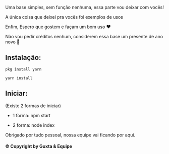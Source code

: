 Uma base simples, sem função nenhuma, essa parte vou deixar com vocês!

A única coisa que deixei pra vocês foi exemplos de usos

Enfim, Espero que gostem e façam um bom uso ❤️

Não vou pedir créditos nenhum, considerem essa base um presente de ano novo 🎉
<br>

## Instalação:

``` pkg install yarn ```

``` yarn install ```


## Iniciar: 

(Existe 2 formas de iniciar)

- 1 forma:   npm start


- 2 forma:   node index





Obrigado por tudo pessoal, nossa equipe vai ficando por aqui.





#### © Copyright by Guxta & Equipe